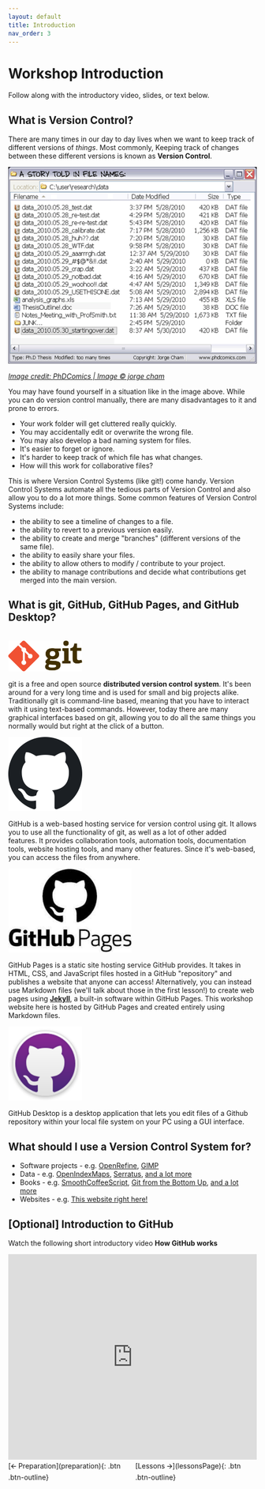 ```yaml
---
layout: default
title: Introduction
nav_order: 3
---
```


# Workshop Introduction

Follow along with the introductory video, slides, or text below.

<!-- {: .label }
Video
<iframe height="416" width="100%" allowfullscreen frameborder=0 src="https://echo360.ca/media/a65689c0-c35c-4f33-9c12-f0ac97883f54/public?autoplay=false&automute=false"></iframe>

{: .label }
Slides
<iframe src="https://docs.google.com/presentation/d/e/2PACX-1vSB6guZ6tdX2wPcsMAzviOOQrcRAeiUNEIAtIRniSx4C3D0Gl35wi60jB5sRlB9eGfs8dVcNvweXxHY/embed?start=false&loop=true&delayms=3000" frameborder="0" width="100%" height="450" allowfullscreen="true" mozallowfullscreen="true" webkitallowfullscreen="true"></iframe> -->

## What is Version Control?

There are many times in our day to day lives when we want to keep track of different versions of *things*. Most commonly, Keeping track of changes between these different versions is known as **Version Control**.

![An image showcasing a folder full of different versions of the same file](assets/img/introduction/versionControl.png)

<ins> *Image credit: [PhDComics](https://phdcomics.com/comics.php?f=1323) \| Image © jorge cham* </ins>

You may have found yourself in a situation like in the image above. While you can do version control manually, there are many disadvantages to it and prone to errors.

- Your work folder will get cluttered really quickly.
- You may accidentally edit or overwrite the wrong file.
- You may also develop a bad naming system for files.
- It's easier to forget or ignore.
- It's harder to keep track of which file has what changes.
- How will this work for collaborative files?

This is where Version Control Systems (like git!) come handy. Version Control Systems automate all the tedious parts of Version Control and also allow you to do a lot more things. Some common features of Version Control Systems include:

- the ability to see a timeline of changes to a file.
- the ability to revert to a previous version easily.
- the ability to create and merge "branches" (different versions of the same file).
- the ability to easily share your files.
- the ability to allow others to modify / contribute to your project.
- the ability to manage contributions and decide what contributions get merged into the main version.

## What is git, GitHub, GitHub Pages, and GitHub Desktop?
<br>
<img src="assets/img/introduction/gitLogo.png" alt="Image of the git logo" width="150">

git is a free and open source **distributed version control system**. It's been around for a very long time and is used for small and big projects alike. Traditionally git is command-line based, meaning that you have to interact with it using text-based commands. However, today there are many graphical interfaces based on git, allowing you to do all the same things you normally would but right at the click of a button. 

<img src="assets/img/introduction/githubLogo.png" alt="Image of the GitHub logo" width="150">

GitHub is a web-based hosting service for version control using git. It allows you to use all the functionality of git, as well as a lot of other added features. It provides collaboration tools, automation tools, documentation tools, website hosting tools, and many other features. Since it's web-based, you can access the files from anywhere.

<img src="assets/img/introduction/githubPagesLogo.jpg" alt="Image of the GitHub Pages logo" width="250">

GitHub Pages is a static site hosting service GitHub provides. It takes in HTML, CSS, and JavaScript files hosted in a GitHub "repository" and publishes a website that anyone can access! Alternatively, you can instead use Markdown files (we'll talk about those in the first lesson!) to create web pages using [**Jekyll**](https://jekyllrb.com/), a built-in software within GitHub Pages. This workshop website here is hosted by GitHub Pages and created entirely using Markdown files.

<img src="assets/img/introduction/githubDesktopLogo.png" alt="Image of the GitHub Desktop logo" width="150">

GitHub Desktop is a desktop application that lets you edit files of a Github repository within your local file system on your PC using a GUI interface.

## What should I use a Version Control System for?
- Software projects - e.g. [OpenRefine](https://github.com/OpenRefine/OpenRefine), [GIMP](https://github.com/GNOME/gimp)
- Data - e.g. [OpenIndexMaps](https://github.com/OpenIndexMaps), [Serratus](https://github.com/ababaian/serratus), [and a lot more](https://github.com/awesomedata/awesome-public-datasets)
- Books - e.g. [SmoothCoffeeScript](https://github.com/autotelicum/Smooth-CoffeeScript), [Git from the Bottom Up](https://github.com/jwiegley/git-from-the-bottom-up), [and a lot more](https://github.com/topics/books)
- Websites - e.g. [This website right here!](introduction)

## [Optional] Introduction to GitHub
Watch the following short introductory video **How GitHub works**  
<iframe width="100%" height="416" src="https://www.youtube.com/embed/w3jLJU7DT5E" frameborder="0" allow="accelerometer; autoplay; clipboard-write; encrypted-media; gyroscope; picture-in-picture" allowfullscreen></iframe>

<br>

<div style="display: flex;">
<div style="flex-grow: 1;" markdown="1">
[🡨 Preparation](preparation){: .btn .btn-outline} 
</div>

<div markdown="1">
[Lessons 🡪](lessonsPage){: .btn .btn-outline}
</div>
</div>